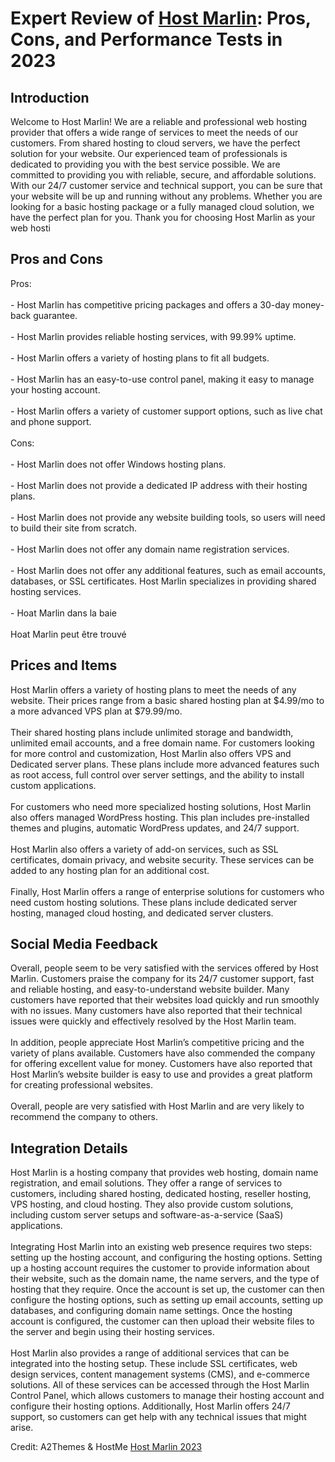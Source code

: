 <h1>Expert Review of <a href="https://a2themes.com/host-marlin-reviews">Host Marlin</a>: Pros, Cons, and Performance Tests in 2023</h1>
<h2>Introduction</h2>
Welcome to Host Marlin! We are a reliable and professional web hosting provider that offers a wide range of services to meet the needs of our customers. From shared hosting to cloud servers, we have the perfect solution for your website. Our experienced team of professionals is dedicated to providing you with the best service possible. We are committed to providing you with reliable, secure, and affordable solutions. With our 24/7 customer service and technical support, you can be sure that your website will be up and running without any problems. Whether you are looking for a basic hosting package or a fully managed cloud solution, we have the perfect plan for you. Thank you for choosing Host Marlin as your web hosti
<h2>Pros and Cons</h2>
Pros:<br><br>- Host Marlin has competitive pricing packages and offers a 30-day money-back guarantee.<br><br>- Host Marlin provides reliable hosting services, with 99.99% uptime.<br><br>- Host Marlin offers a variety of hosting plans to fit all budgets.<br><br>- Host Marlin has an easy-to-use control panel, making it easy to manage your hosting account.<br><br>- Host Marlin offers a variety of customer support options, such as live chat and phone support.<br><br>Cons:<br><br>- Host Marlin does not offer Windows hosting plans.<br><br>- Host Marlin does not provide a dedicated IP address with their hosting plans.<br><br>- Host Marlin does not provide any website building tools, so users will need to build their site from scratch.<br><br>- Host Marlin does not offer any domain name registration services.<br><br>- Host Marlin does not offer any additional features, such as email accounts, databases, or SSL certificates. Host Marlin specializes in providing shared hosting services. <br><br>- Hoat Marlin dans la baie<br><br>Hoat Marlin peut être trouvé
<h2>Prices and Items</h2>
Host Marlin offers a variety of hosting plans to meet the needs of any website. Their prices range from a basic shared hosting plan at $4.99/mo to a more advanced VPS plan at $79.99/mo. <br><br>Their shared hosting plans include unlimited storage and bandwidth, unlimited email accounts, and a free domain name. For customers looking for more control and customization, Host Marlin also offers VPS and Dedicated server plans. These plans include more advanced features such as root access, full control over server settings, and the ability to install custom applications. <br><br>For customers who need more specialized hosting solutions, Host Marlin also offers managed WordPress hosting. This plan includes pre-installed themes and plugins, automatic WordPress updates, and 24/7 support. <br><br>Host Marlin also offers a variety of add-on services, such as SSL certificates, domain privacy, and website security. These services can be added to any hosting plan for an additional cost. <br><br>Finally, Host Marlin offers a range of enterprise solutions for customers who need custom hosting solutions. These plans include dedicated server hosting, managed cloud hosting, and dedicated server clusters.
<h2>Social Media Feedback</h2>
Overall, people seem to be very satisfied with the services offered by Host Marlin. Customers praise the company for its 24/7 customer support, fast and reliable hosting, and easy-to-understand website builder. Many customers have reported that their websites load quickly and run smoothly with no issues. Many customers have also reported that their technical issues were quickly and effectively resolved by the Host Marlin team.<br><br>In addition, people appreciate Host Marlin’s competitive pricing and the variety of plans available. Customers have also commended the company for offering excellent value for money. Customers have also reported that Host Marlin’s website builder is easy to use and provides a great platform for creating professional websites.<br><br>Overall, people are very satisfied with Host Marlin and are very likely to recommend the company to others.
<h2>Integration Details</h2>
Host Marlin is a hosting company that provides web hosting, domain name registration, and email solutions. They offer a range of services to customers, including shared hosting, dedicated hosting, reseller hosting, VPS hosting, and cloud hosting. They also provide custom solutions, including custom server setups and software-as-a-service (SaaS) applications.<br><br>Integrating Host Marlin into an existing web presence requires two steps: setting up the hosting account, and configuring the hosting options. Setting up a hosting account requires the customer to provide information about their website, such as the domain name, the name servers, and the type of hosting that they require. Once the account is set up, the customer can then configure the hosting options, such as setting up email accounts, setting up databases, and configuring domain name settings. Once the hosting account is configured, the customer can then upload their website files to the server and begin using their hosting services.<br><br>Host Marlin also provides a range of additional services that can be integrated into the hosting setup. These include SSL certificates, web design services, content management systems (CMS), and e-commerce solutions. All of these services can be accessed through the Host Marlin Control Panel, which allows customers to manage their hosting account and configure their hosting options. Additionally, Host Marlin offers 24/7 support, so customers can get help with any technical issues that might arise.
<p>Credit: A2Themes & HostMe <a href="https://a2themes.com/host-marlin-reviews">Host Marlin 2023</a></p>